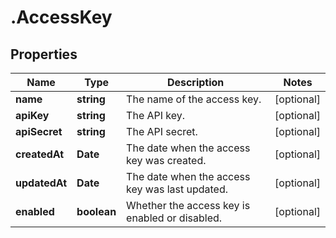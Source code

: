 # .AccessKey

## Properties

| Name         | Type          | Description   | Notes         |
| ------------ | ------------- | ------------- | ------------- |
| **name** | **string** | The name of the access key. | [optional]  |
| **apiKey** | **string** | The API key. | [optional]  |
| **apiSecret** | **string** | The API secret. | [optional]  |
| **createdAt** | **Date** | The date when the access key was created. | [optional]  |
| **updatedAt** | **Date** | The date when the access key was last updated. | [optional]  |
| **enabled** | **boolean** | Whether the access key is enabled or disabled. | [optional]  |


